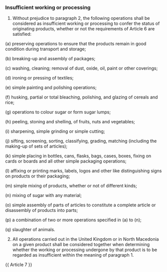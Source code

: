 ### Insufficient working or processing

1.	Without prejudice to paragraph 2, the following operations shall be considered as insufficient working or processing to confer the status of originating products, whether or not the requirements of Article 6 are satisfied:

(a)	preserving operations to ensure that the products remain in good condition during transport and storage;

(b)	breaking-up and assembly of packages;

(c)	washing, cleaning; removal of dust, oxide, oil, paint or other coverings;

(d)	ironing or pressing of textiles;

(e)	simple painting and polishing operations;

(f)	husking, partial or total bleaching, polishing, and glazing of cereals and rice;

(g)	operations to colour sugar or form sugar lumps;

(h)	peeling, stoning and shelling, of fruits, nuts and vegetables;

(i)	sharpening, simple grinding or simple cutting;

(j)	sifting, screening, sorting, classifying, grading, matching (including the making-up of sets of articles);

(k)	simple placing in bottles, cans, flasks, bags, cases, boxes, fixing on cards or boards and all other simple packaging operations;

(l)	affixing or printing marks, labels, logos and other like distinguishing signs on products or their packaging;

(m)	simple mixing of products, whether or not of different kinds;

(n)	mixing of sugar with any material; 

(o)	simple assembly of parts of articles to constitute a complete article or disassembly of products into parts;

(p)	a combination of two or more operations specified in (a) to (n);

(q)	slaughter of animals.

2.	All operations carried out in the United Kingdom or in North Macedonia on a given product shall be considered together when determining whether the working or processing undergone by that product is to be regarded as insufficient within the meaning of paragraph 1.

{{ Article 7 }}
